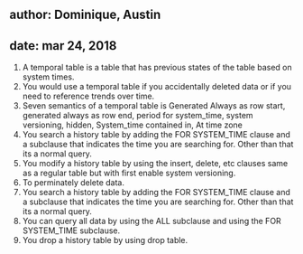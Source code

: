 ## author: Dominique, Austin
## date: mar 24, 2018


1. A temporal table is a table that has previous states of the table based on system times.
2. You would use a temporal table if you accidentally deleted data or if you need to reference trends over time.
3. Seven semantics of a temporal table is Generated Always as row start, generated always as row end, period for system_time, system versioning, hidden, System_time contained in, At time zone
4. You search a history table by adding the FOR SYSTEM_TIME clause and a subclause that indicates the time you are searching for. Other than that its a normal query.
5. You modify a history table by using the insert, delete, etc clauses same as a regular table but with first enable system versioning.
6. To perminately delete data.
7. You search a history table by adding the FOR SYSTEM_TIME clause and a subclause that indicates the time you are searching for. Other than that its a normal query.
8. You can query all data by using the ALL subclause and using the FOR SYSTEM_TIME subclause.
9. You drop a history table by using drop table.